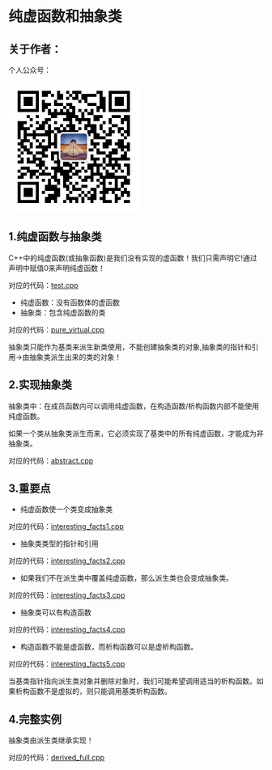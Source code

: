 # 纯虚函数和抽象类

## 关于作者：

个人公众号：

![](../img/wechat.jpg)

## 1.纯虚函数与抽象类

C++中的纯虚函数(或抽象函数)是我们没有实现的虚函数！我们只需声明它!通过声明中赋值0来声明纯虚函数！

对应的代码：[test.cpp](./test.cpp)

 *  纯虚函数：没有函数体的虚函数
 * 抽象类：包含纯虚函数的类

对应的代码：[pure_virtual.cpp](./pure_virtual.cpp)

抽象类只能作为基类来派生新类使用，不能创建抽象类的对象,抽象类的指针和引用->由抽象类派生出来的类的对象！

## 2.实现抽象类

抽象类中：在成员函数内可以调用纯虚函数，在构造函数/析构函数内部不能使用纯虚函数。

如果一个类从抽象类派生而来，它必须实现了基类中的所有纯虚函数，才能成为非抽象类。

对应的代码：[abstract.cpp](./abstract.cpp)

## 3.重要点

- 纯虚函数使一个类变成抽象类

对应的代码：[interesting_facts1.cpp](./interesting_facts1.cpp)

- 抽象类类型的指针和引用

对应的代码：[interesting_facts2.cpp](./interesting_facts2.cpp)

- 如果我们不在派生类中覆盖纯虚函数，那么派生类也会变成抽象类。

对应的代码：[interesting_facts3.cpp](./interesting_facts3.cpp)

- 抽象类可以有构造函数

对应的代码：[interesting_facts4.cpp](./interesting_facts4.cpp)

- 构造函数不能是虚函数，而析构函数可以是虚析构函数。

对应的代码：[interesting_facts5.cpp](./interesting_facts5.cpp)

当基类指针指向派生类对象并删除对象时，我们可能希望调用适当的析构函数。如果析构函数不是虚拟的，则只能调用基类析构函数。

## 4.完整实例

抽象类由派生类继承实现！

对应的代码：[derived_full.cpp](./derived_full.cpp)